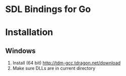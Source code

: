 SDL Bindings for Go
===================

Installation
============

Windows
-------

1) Install (64 bit) http://tdm-gcc.tdragon.net/download
2) Make sure DLLs are in current directory
